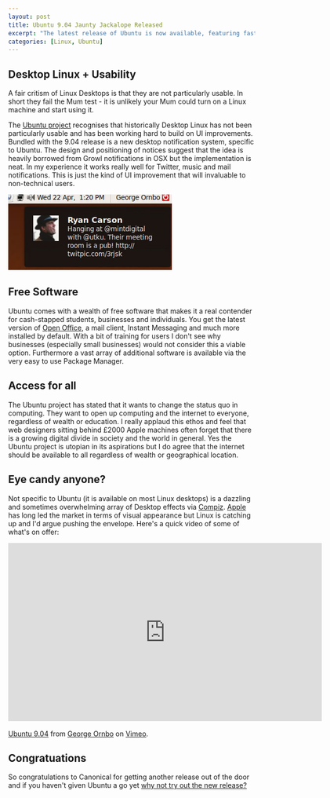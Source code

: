 ```yaml
--- 
layout: post
title: Ubuntu 9.04 Jaunty Jackalope Released
excerpt: "The latest release of Ubuntu is now available, featuring faster boot times, a growl-style notification system and updates to bundled software. "
categories: [Linux, Ubuntu]
---
```

## Desktop Linux + Usability

A fair critism of Linux Desktops is that they are not particularly usable. In short they fail the Mum test - it is unlikely your Mum could turn on a Linux machine and start using it. 

The [Ubuntu project][1] recognises that historically Desktop Linux has not been particularly usable and has been working hard to build on UI improvements. Bundled with the 9.04 release is a new desktop notification system, specific to Ubuntu. The design and positioning of notices suggest that the idea is heavily borrowed from Growl notifications in OSX but the implementation is neat. In my experience it works really well for Twitter, music and mail notifications. This is just the kind of UI improvement that will invaluable to non-technical users.

![New notifications in Ubuntu][2] 

## Free Software

Ubuntu comes with a wealth of free software that makes it a real contender for cash-stapped students, businesses and individuals. You get the latest version of [Open Office][3], a mail client, Instant Messaging and much more installed by default. With a bit of training for users I don't see why businesses (especially small businesses) would not consider this a viable option. Furthermore a vast array of additional software is available via the very easy to use Package Manager.

## Access for all

The Ubuntu project has stated that it wants to change the status quo in computing. They want to open up computing and the internet to everyone, regardless of wealth or education. I really applaud this ethos and feel that web designers sitting behind £2000 Apple machines often forget that there is a growing digital divide in society and the world in general. Yes the Ubuntu project is utopian in its aspirations but I do agree that the internet should be available to all regardless of wealth or geographical location.

## Eye candy anyone?

Not specific to Ubuntu (it is available on most Linux desktops) is a dazzling and sometimes overwhelming array of Desktop effects via [Compiz][4]. [Apple][5] has long led the market in terms of visual appearance but Linux is catching up and I'd argue pushing the envelope. Here's a quick video of some of what's on offer:

<object width="640" height="363"><param name="allowfullscreen" value="true" /><param name="allowscriptaccess" value="always" /><param name="movie" value="http://vimeo.com/moogaloop.swf?clip_id=4277921&amp;server=vimeo.com&amp;show_title=0&amp;show_byline=0&amp;show_portrait=0&amp;color=00ADEF&amp;fullscreen=1" /><embed src="http://vimeo.com/moogaloop.swf?clip_id=4277921&amp;server=vimeo.com&amp;show_title=0&amp;show_byline=0&amp;show_portrait=0&amp;color=00ADEF&amp;fullscreen=1" type="application/x-shockwave-flash" allowfullscreen="true" allowscriptaccess="always" width="640" height="363"></embed></object>
  
[Ubuntu 9.04][6] from [George Ornbo][7] on [Vimeo][8]. 

## Congratuations

So congratulations to Canonical for getting another release out of the door and if you haven't given Ubuntu a go yet [why not try out the new release?][9]

 [1]: http://www.ubuntu.com/
 [2]: /images/articles/notification.jpg
 [3]: http://www.openoffice.org/
 [4]: http://www.compiz.org/
 [5]: http://www.apple.com/
 [6]: http://vimeo.com/4277921
 [7]: http://vimeo.com/user472031
 [8]: http://vimeo.com
 [9]: http://www.ubuntu.com/getubuntu/download

